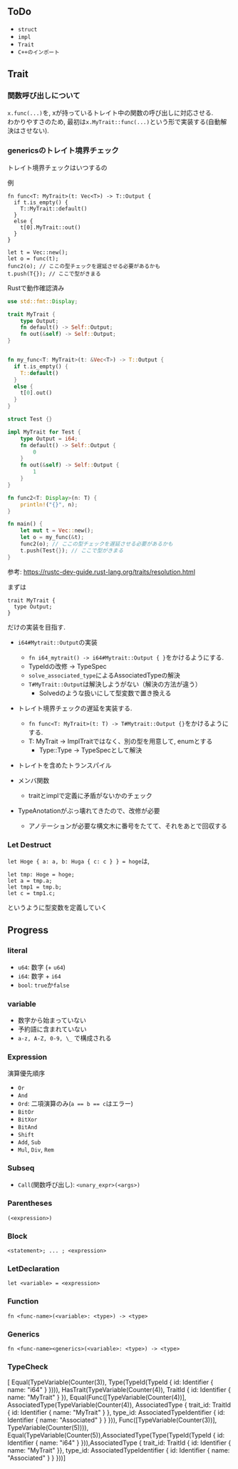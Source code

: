 ## ToDo

- `struct`
- `impl`
- `Trait`
- `C++のインポート`

## Trait

### 関数呼び出しについて

`x.func(...)`を, xが持っているトレイト中の関数の呼び出しに対応させる.  
わかりやすさのため, 最初は`x.MyTrait::func(...)`という形で実装する(自動解決はさせない).

### genericsのトレイト境界チェック

トレイト境界チェックはいつするの

例

```
fn func<T: MyTrait>(t: Vec<T>) -> T::Output {
  if t.is_empty() {
    T::MyTrait::default()
  }
  else {
    t[0].MyTrait::out()
  }
}

let t = Vec::new();
let o = func(t);
func2(o); // ここの型チェックを遅延させる必要があるかも
t.push(T{}); // ここで型がきまる
```

Rustで動作確認済み

```rust
use std::fmt::Display;

trait MyTrait {
    type Output;
    fn default() -> Self::Output;
    fn out(&self) -> Self::Output;
}


fn my_func<T: MyTrait>(t: &Vec<T>) -> T::Output {
  if t.is_empty() {
    T::default()
  }
  else {
    t[0].out()
  }
}

struct Test {}

impl MyTrait for Test {
    type Output = i64;
    fn default() -> Self::Output {
        0
    }
    fn out(&self) -> Self::Output {
        1
    }
}

fn func2<T: Display>(n: T) {
    println!("{}", n);
}

fn main() {
    let mut t = Vec::new();
    let o = my_func(&t);
    func2(o); // ここの型チェックを遅延させる必要があるかも
    t.push(Test{}); // ここで型がきまる
}
```

参考: https://rustc-dev-guide.rust-lang.org/traits/resolution.html

まずは
```
trait MyTrait {
  type Output;
}
```
だけの実装を目指す.

- `i64#Mytrait::Output`の実装
  - `fn i64_mytrait() -> i64#Mytrait::Output { }`をかけるようにする.
  - TypeIdの改修 -> TypeSpec
  - `solve_associated_type`によるAssociatedTypeの解決
  - `T#MyTrait::Output`は解決しようがない（解決の方法が違う）
    - Solvedのような扱いにして型変数で置き換える
- トレイト境界チェックの遅延を実装する.
  - `fn func<T: MyTrait>(t: T) -> T#Mytrait::Output {}`をかけるようにする.
  - T: MyTrait -> ImplTraitではなく、別の型を用意して, enumとする
    - Type::Type -> TypeSpecとして解決
- トレイトを含めたトランスパイル
- メンバ関数
  - traitとimplで定義に矛盾がないかのチェック
  

- TypeAnotationがぶっ壊れてきたので、改修が必要
  - アノテーションが必要な構文木に番号をたてて、それをあとで回収する

### Let Destruct

`let Hoge { a: a, b: Huga { c: c } } = hoge`は,

```
let tmp: Hoge = hoge;
let a = tmp.a;
let tmp1 = tmp.b;
let c = tmp1.c;
```

というように型変数を定義していく

## Progress

### literal

- `u64`: 数字 (+ `u64`)
- `i64`: 数字 + `i64`
- `bool`: `true`か`false` 

### variable

- 数字から始まっていない
- 予約語に含まれていない
- `a-z, A-Z, 0-9, \_` で構成される

### Expression

演算優先順序

- `Or`
- `And`
- `Ord`: 二項演算のみ(`a == b == c`はエラー)
- `BitOr`
- `BitXor`
- `BitAnd`
- `Shift`
- `Add`, `Sub`
- `Mul`, `Div`, `Rem`

### Subseq

- `Call`(関数呼び出し): `<unary_expr>(<args>)`

### Parentheses

`(<expression>)`

### Block

`<statement>; ... ; <expression>`

### LetDeclaration

`let <variable> = <expression>`

### Function

`fn <func-name>(<variable>: <type>) -> <type>`

### Generics

`fn <func-name><generics>(<variable>: <type>) -> <type>`

### TypeCheck


[
Equal(TypeVariable(Counter(3)), Type(TypeId(TypeId { id: Identifier { name: "i64" } }))),
HasTrait(TypeVariable(Counter(4)), TraitId { id: Identifier { name: "MyTrait" } }),
Equal(Func([TypeVariable(Counter(4))], AssociatedType(TypeVariable(Counter(4)), AssociatedType { trait_id: TraitId { id: Identifier { name: "MyTrait" } }, type_id: AssociatedTypeIdentifier { id: Identifier { name: "Associated" } } })), Func([TypeVariable(Counter(3))], TypeVariable(Counter(5)))),
Equal(TypeVariable(Counter(5)),AssociatedType(Type(TypeId(TypeId { id: Identifier { name: "i64" } })),AssociatedType { trait_id: TraitId { id: Identifier { name: "MyTrait" }}, type_id: AssociatedTypeIdentifier { id: Identifier { name: "Associated" } } }))]
